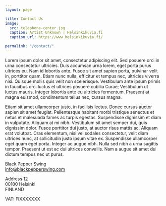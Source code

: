 ```yaml
---
layout: page

title: Contact Us
image:
  src: telephone-center.jpg
  caption: Artist Unknown | Helsinkikuvia.fi
  caption_url: https://www.helsinkikuvia.fi/

permalink: "/contact/"
---
```


Lorem ipsum dolor sit amet, consectetur adipiscing elit. Sed posuere orci in urna consectetur ultricies. Duis accumsan urna lorem, eget porta purus ultrices eu. Nam id lobortis ante. Fusce sit amet sapien porta, pulvinar velit in, porttitor quam. Etiam nunc nulla, efficitur et tempus nec, ultricies viverra nisi. Quisque mollis quis velit non scelerisque. Vestibulum ante ipsum primis in faucibus orci luctus et ultrices posuere cubilia Curae; Vestibulum ut luctus mauris. Integer lobortis ante eu ultricies fermentum. Praesent at magna euismod, condimentum tellus nec, cursus magna.

Etiam sit amet ullamcorper justo, in facilisis lectus. Donec cursus auctor sapien sit amet feugiat. Pellentesque habitant morbi tristique senectus et netus et malesuada fames ac turpis egestas. Suspendisse dignissim et diam in vulputate. Aliquam at mi nibh. Vestibulum sit amet semper dui, quis dignissim dolor. Fusce porttitor dui justo, at auctor risus mattis ac. Aliquam erat volutpat. Cras elementum, nisi vel sodales consectetur, velit diam ultrices nunc, at sollicitudin justo ipsum vitae ex. Suspendisse ullamcorper eget quam eget porta. Integer ac augue nibh. Nulla sed nibh a urna sagittis tempor. Praesent ut est ac dui ultrices convallis. Nam a augue sit amet dui dictum tempus nec ut purus.

Black Pepper Swing  
info@blackpepperswing.com

Address 12  
00100 Helsinki  
FINLAND

VAT: FIXXXXXXX
